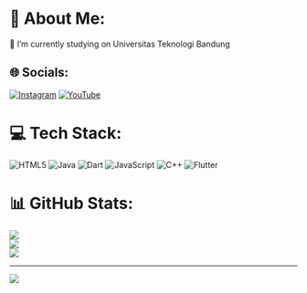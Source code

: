 # 💫 About Me:
🔭 I’m currently studying on Universitas Teknologi Bandung<br>


## 🌐 Socials:
[![Instagram](https://img.shields.io/badge/Instagram-%23E4405F.svg?logo=Instagram&logoColor=white)](https://instagram.com/@hnxzlnut) [![YouTube](https://img.shields.io/badge/YouTube-%23FF0000.svg?logo=YouTube&logoColor=white)](https://youtube.com/@Eben00) 

# 💻 Tech Stack:
![HTML5](https://img.shields.io/badge/html5-%23E34F26.svg?style=for-the-badge&logo=html5&logoColor=white) ![Java](https://img.shields.io/badge/java-%23ED8B00.svg?style=for-the-badge&logo=openjdk&logoColor=white) ![Dart](https://img.shields.io/badge/dart-%230175C2.svg?style=for-the-badge&logo=dart&logoColor=white) ![JavaScript](https://img.shields.io/badge/javascript-%23323330.svg?style=for-the-badge&logo=javascript&logoColor=%23F7DF1E) ![C++](https://img.shields.io/badge/c++-%2300599C.svg?style=for-the-badge&logo=c%2B%2B&logoColor=white) ![Flutter](https://img.shields.io/badge/Flutter-%2302569B.svg?style=for-the-badge&logo=Flutter&logoColor=white)
# 📊 GitHub Stats:
![](https://github-readme-stats.vercel.app/api?username=hnxzl&theme=dark&hide_border=false&include_all_commits=false&count_private=false)<br/>
![](https://github-readme-streak-stats.herokuapp.com/?user=hnxzl&theme=dark&hide_border=false)<br/>
![](https://github-readme-stats.vercel.app/api/top-langs/?username=hnxzl&theme=dark&hide_border=false&include_all_commits=false&count_private=false&layout=compact)

---
[![](https://visitcount.itsvg.in/api?id=hnxzl&icon=0&color=0)](https://visitcount.itsvg.in)

<!-- Proudly created with GPRM ( https://gprm.itsvg.in ) -->